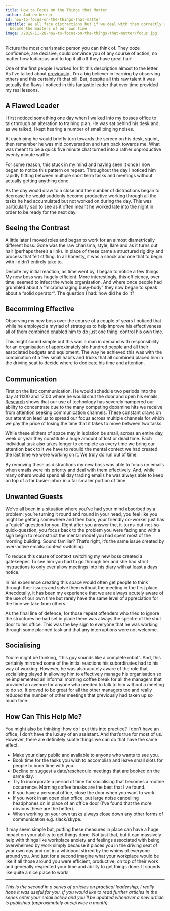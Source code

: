 ```yaml
---
title: How to Focus on the Things that Matter
author: Andrew Werner
id: how-to-focus-on-the-things-that-matter
subtitle: We all face distractions but if we deal with them correctly we can
  become the masters of our own time
image: /2019-11-28-how-to-focus-on-the-things-that-matter/focus.jpg
---
```


Picture the most charismatic person you can think of. They ooze confidence, are
decisive, could convince you of any course of action, no matter how ludicrous
and to top it all off they have great hair!

One of the first people I worked for fit this description almost to the letter.
As I’ve talked about
[previously](https://andrewwerner.blog/articles/2019-11-08-learning-to-lead-quickly)
, I’m a big believer in learning by observing others and this certainly fit that
bill. But, despite all this raw talent it was actually the flaws I noticed in
this fantastic leader that over time provided my real lessons.

## A Flawed Leader

I first noticed something one day when I walked into my bosses office to talk
through an alteration to training plan. He was sat behind his desk and, as we
talked, I kept hearing a number of small pinging noises.

At each ping he would briefly turn towards the screen on his desk, squint, then
remember he was mid conversation and turn back towards me. What was meant to be
a quick five minute chat turned into a rather unproductive twenty minute waffle.

For some reason, this stuck in my mind and having seen it once I now began to
notice this pattern on repeat. Throughout the day I noticed him rapidly flitting
between multiple short term tasks and meetings without actually getting anything
done.

As the day would draw to a close and the number of distractions began to
decrease he would suddenly become productive working through all the tasks he
had accumulated but not worked on during the day. This was particularly sad to
see as it often meant he worked late into the night in order to be ready for the
next day.

## Seeing the Contrast

A little later I moved roles and began to work for an almost diametrically
different boss. Gone was the raw charisma, style, llare and as it turns out hair
(perhaps there’s a link). In place of these came a structured rigidity and
process that felt stifling. In all honesty, it was a shock and one that to begin
with I didn’t entirely take to.

Despite my initial reaction, as time went by, I began to notice a few things.
My new boss was hugely efficient. More interestingly, this efficiency, over
time, seemed to infect the whole organisation. And where once people had
grumbled about a “micromanaging busy-body” they now began to speak about a
“solid operator”. The question I had: how did he do it?

## Becomming Effective

Observing my new boss over the course of a couple of years I noticed that while
he employed a myriad of strategies to help improve his effectiveness all of them
combined enabled him to do just one thing: control his own time.

This might sound simple but this was a man in demand with responsibility for an
organisation of approximately six-hundred people and all their associated
budgets and equipment. The way he achieved this was with the combination of a
few small habits and tricks that all combined placed him in the driving seat to
decide where to dedicate his time and attention.

## Communication

First on the list: communication. He would schedule two periods into the day at
11:00 and 17:00 where he would shut the door and open his emails.
[Research](https://www.telegraph.co.uk/science/2016/03/12/humans-have-shorter-attention-span-than-goldfish-thanks-to-smart/)
shows that our use of technology has severely hampered our ability to concentrate
due to the many competing dopamine hits we receive from attention seeking
communication channels. These constant draws on our attention lead us to spread
our focus across multiple channels for which we pay the price of losing the time
that it takes to move between two tasks.

While these slithers of space may in isolation be small, across an entire day,
week or year they constitute a huge amount of lost or dead time. Each individual
task also takes longer to complete as every time we bring our attention back to
it we have to rebuild the mental context we had created the last time we were
working on it. We truly do run out of time.

By removing these as distractions my new boss was able to focus on emails when
emails were his priority and deal with them effectively. And, while many others
would spend all day trading emails he was always able to keep on top of a far
busier inbox in a far smaller portion of time.

## Unwanted Guests

We’ve all been in a situation where you’ve had your mind absorbed by a problem:
you’re turning it round and round in your head, you feel like you might be
getting somewhere and then bam, your friendly co-worker just has a “quick”
question for you. Right after you answer the,
it-turns-out-not-so-quick-question, you focus back to the problem you were
facing and with a sigh begin to reconstruct the mental model you had spent most
of the morning building. Sound familiar? That’s right, it’s the same issue
created by over-active emails: context switching.

To reduce this cause of context switching my new boss created a gatekeeper. To
see him you had to go through her and she had strict instructions to only ever
allow meetings into his diary with at least a days notice.

In his experience creating this space would often get people to think through
their issues and solve them without the meeting in the first place. Anecdotally,
it has been my experience that we are always acutely aware of the use of our own
time but rarely have the same level of appreciation for the time we take from
others.

As the final line of defence, for those repeat offenders who tried to ignore
the structures he had set in place there was always the spectre of the shut door
to his office. This was the key sign to everyone that he was working through
some planned task and that any interruptions were not welcome.

## Socialising

You’re might be thinking, “this guy sounds like a complete robot”. And, this
certainly mirrored some of the initial reactions his subordinates had to his way
of working. However, he was also acutely aware of the role that socialising
played in allowing him to effectively manage his organisation so he implemented
an informal morning coffee break for all the managers that provided an avenue
for anyone who needed to talk to him without a meeting to do so. It proved to be
great for all the other managers too and really reduced the number of other
meetings that previously had taken up so much time.

## How Can This Help Me?

You might also be thinking: how do I put this into practice? I don’t have an
office, I don’t have the luxury of an assistant. And that’s true for most of us.
However, there are definitely subtle things we can do that have the same effect.

 - Make your diary public and available to anyone who wants to see you.
 - Book time for the tasks you wish to accomplish and leave small slots for people to book time with you.
 - Decline or suggest a date/reschedule meetings that are booked on the same day.
 - Try to incorporate a period of time for socialising that becomes a routine occurrence. Morning coffee breaks are the best that I’ve found.
 - If you have a personal office, close the door when you want to work.
 - If you work in an open plan office, put large noise cancelling headphones on in place of an office door (I’ve found that the more obvious these are the better).
 - When working on your own tasks always close down any other forms of communication e.g. slack/skype.

It may seem simple but, putting these measures in place can have a huge impact
on your ability to get things done. Not just that, but it can massively help
with things like workplace anxiety and feelings associated with being
overwhelmed by work simply because it places you in the driving seat of your own
day and not in a whirlpool stirred by the whims of everyone around you. And just
for a second imagine what your workplace would be like if all those around you
were efficient, productive, on top of their work and generally respected your
time and ability to get things done. It sounds like quite a nice place to work!

---

_This is the second in a series of articles on practical leadership, I really
hope it was useful for you. If you would like to read further articles in the
series enter your email below and you’ll be updated whenever a new article is
published (approximately once/twice a month)._

